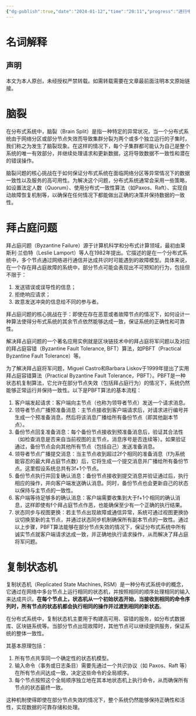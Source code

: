 ```yaml
---
{"dg-publish":true,"date":"2024-01-12","time":"20:11","progress":"进行中","tags":null,"permalink":"/分布式系统/名词解释/","dgPassFrontmatter":true}
---
```



# 名词解释


## 声明

本文为本人原创，未经授权严禁转载。如需转载需要在文章最前面注明本文原始链接。



# 脑裂
在分布式系统中，脑裂（Brain Split）是指一种特定的异常状况，当一个分布式系统由于网络分区或部分节点失效而导致集群分裂为两个或多个独立运行的子集时，我们称之为发生了脑裂现象。在这样的情况下，每个子集群都可能认为自己是整个系统的唯一有效部分，并继续处理请求和更新数据，这将导致数据不一致性和潜在的错误操作。

脑裂问题的核心挑战在于如何保证分布式系统在面临网络分区等异常情况下的数据一致性以及服务的高可用性。为解决这个问题，分布式系统通常会采用一些策略，如设置法定人数（Quorum）、使用分布式一致性算法（如Paxos、Raft）、实现自动故障恢复机制等，以确保在任何情况下都能做出正确的决策并保持数据的一致性。

# 拜占庭问题
拜占庭问题（Byzantine Failure）源于计算机科学和分布式计算领域，最初由莱斯利·兰伯特（Leslie Lamport）等人在1982年提出。它描述的是在一个分布式系统中，多个节点通过网络进行通信并达成共识时可能遇到的故障模型。具体来说，在一个存在拜占庭故障的系统中，部分节点可能会表现出不可预知的行为，包括但不限于：

1. 发送错误或误导性的信息；
2. 拒绝响应请求；
3. 故意发送冲突的信息给不同的参与者。

拜占庭问题的核心挑战在于：即使在存在恶意或者故障节点的情况下，如何设计一种算法使得分布式系统的其余节点依然能够达成一致，保证系统的正确性和可靠性。

解决拜占庭问题的一个著名应用实例就是区块链技术中的拜占庭将军问题以及对应的拜占庭容错（Byzantine Fault Tolerance, BFT）算法，如PBFT（Practical Byzantine Fault Tolerance）等。

为了解决拜占庭将军问题，Miguel Castro和Barbara Liskov于1999年提出了实用拜占庭容错算法（Practical Byzantine Fault Tolerance，PBFT）。PBFT是一种状态机复制算法，它允许在部分节点失效（包括拜占庭行为）的情况下，系统仍然能够正常运行并保持一致性。以下是PBFT算法的基本流程：
1. 客户端发起请求：客户端向主节点（也称为领导者节点）发送一个请求消息。
2. 领导者节点广播预准备消息：主节点接收到客户端请求后，对请求进行编号并生成一个预准备消息，然后将该消息广播给所有备份节点（即其他副本节点）。
3. 备份节点回复准备消息：每个备份节点接收到预准备消息后，验证其合法性（如检查消息是否来自当前视图的主节点，消息序号是否连续等）。如果验证通过，备份节点会向其他所有节点（包括自己）发送准备消息。
4. 领导者节点广播提交消息：当主节点收到超过2f个相同的准备消息（f为系统能容忍的最大拜占庭节点数）后，它将生成一个提交消息并广播给所有备份节点。这里假设系统总共有3f+1个节点。
5. 备份节点执行并回复确认消息：备份节点接收到提交消息并验证通过后，执行相应的操作，并向客户端发送确认消息。同时，备份节点也会更新自己的状态以保持与主节点的一致性。
6. 客户端等待足够多的确认消息：客户端需要收集到大于f+1个相同的确认消息，这样即使有f个拜占庭节点作恶，也能确保至少有一个正确的执行结果。
7. 状态同步与视图更换：若主节点出现故障或通信异常，系统可通过视图更换协议切换至新的主节点，并通过状态同步机制确保所有副本节点的一致性。通过以上步骤，PBFT算法能够在部分节点失效的情况下，保证分布式系统中所有诚实节点就客户端请求达成一致，并正确地执行请求操作，从而解决了拜占庭将军问题。

# 复制状态机

复制状态机（Replicated State Machines, RSM）是一种分布式系统中的概念，它通过在网络中多台节点上运行相同的状态机，并按照相同的顺序处理相同的输入来达成共识。**在每个节点上，状态机从一个初始状态开始，当接收到相同的命令序列时，所有节点的状态机都会执行相同的操作并过渡到相同的新状态**。

在分布式系统中，复制状态机主要用于构建高可用、容错的服务，如分布式数据库、区块链系统等。当部分节点出现故障时，其他节点可以继续提供服务，保证系统的整体一致性。

其基本原理包括：

1. 所有节点共享同一个确定性的状态机模型。
2. 输入命令（事务或日志条目）需要先通过一个共识协议（如 Paxos、Raft 等）在所有节点间达成一致，决定这些命令的全局顺序。
3. 每个节点按照这个全局顺序独立地在其本地状态机上执行命令，从而确保所有节点的状态最终一致。

这种机制使得即使在部分节点失效的情况下，整个系统仍然能够保持正确性和活性，实现数据的可靠存储和处理。